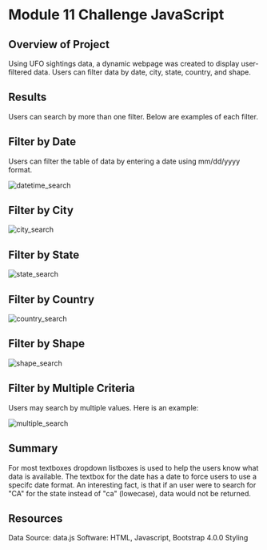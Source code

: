 # Module 11 Challenge JavaScript

## Overview of Project

Using UFO sightings data, a dynamic webpage was created to display user-filtered data. Users can filter data by date, city, state, country, and shape.

## Results

Users can search by more than one filter. Below are examples of each filter. 

## Filter by Date

Users can filter the table of data by entering a date using mm/dd/yyyy format. 

![datetime_search](https://user-images.githubusercontent.com/84817579/187815215-8edd45f3-ade1-4aed-a058-791afc12d7dd.png)

## Filter by City

![city_search](https://user-images.githubusercontent.com/84817579/187815776-d5380a95-4be7-4cf4-829a-e51f3db994d6.png)

## Filter by State

![state_search](https://user-images.githubusercontent.com/84817579/187815873-7c31370d-a092-4061-ab17-3ba677e2eb36.png)

## Filter by Country

![country_search](https://user-images.githubusercontent.com/84817579/187815990-57d258ee-edcf-4393-998d-59044fae568d.png)

## Filter by Shape

![shape_search](https://user-images.githubusercontent.com/84817579/187816112-a4ceffd0-d673-434a-9610-c108411e0d20.png)

## Filter by Multiple Criteria

Users may search by multiple values. Here is an example:

![multiple_search](https://user-images.githubusercontent.com/84817579/187816259-de0d634a-3c5b-4137-a3b6-21cc2cf3480a.png)

## Summary

For most textboxes dropdown listboxes is used to help the users know what data is available. The textbox for the date has a date to force users to use a specifc date format. An interesting fact, is that if an user were to search for "CA" for the state instead of "ca" (lowecase), data would not be returned. 

## Resources

Data Source: data.js
Software: HTML, Javascript, Bootstrap 4.0.0 Styling
